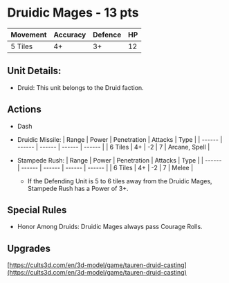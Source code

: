 # Druidic Mages  - 13 pts

|Movement | Accuracy | Defence | HP |
| ------ | ------ | ------ | ------ |
| 5 Tiles | 4+ | 3+ | 12 |

## Unit Details:
- Druid: This unit belongs to the Druid faction.

## Actions
- Dash
- Druidic Missile:
    | Range | Power | Penetration | Attacks | Type |
    | ------ | ------ | ------ | ------ | ------ |
    | 6 Tiles | 4+ | -2 | 7 | Arcane, Spell |

- Stampede Rush:
    | Range | Power | Penetration | Attacks | Type |
    | ------ | ------ | ------ | ------ | ------ |
    | 6 Tiles | 4+ | -2 | 7 | Melee |
    - If the Defending Unit is 5 to 6 tiles away from the Druidic Mages, Stampede Rush has a Power of 3+.

## Special Rules
- Honor Among Druids: Druidic Mages always pass Courage Rolls. 

## Upgrades

[https://cults3d.com/en/3d-model/game/tauren-druid-casting](https://cults3d.com/en/3d-model/game/tauren-druid-casting)
